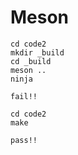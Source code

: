 # Meson

```
cd code2
mkdir _build
cd _build
meson ..
ninja
```

`fail!!`

```
cd code2
make
```

`pass!!`


